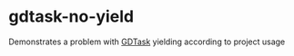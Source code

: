 # gdtask-no-yield

Demonstrates a problem with [GDTask](https://github.com/Fractural/GDTask/tree/4.x) yielding according to project usage